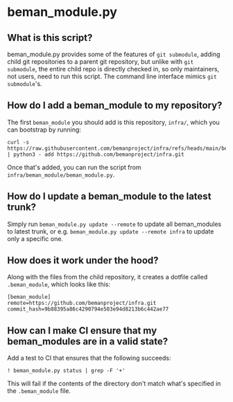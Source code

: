 # beman_module.py

## What is this script?

beman_module.py provides some of the features of `git submodule`, adding child git repositories to a parent git repository, but unlike with `git submodule`, the entire child repo is directly checked in, so only maintainers, not users, need to run this script. The command line interface mimics `git submodule`'s.

## How do I add a beman_module to my repository?

The first `beman_module` you should add is this repository, `infra/`, which you can bootstrap by running:

```
curl -s https://raw.githubusercontent.com/bemanproject/infra/refs/heads/main/beman_module/beman_module.py | python3 - add https://github.com/bemanproject/infra.git
```

Once that's added, you can run the script from `infra/beman_module/beman_module.py`.

## How do I update a beman_module to the latest trunk?

Simply run `beman_module.py update --remote` to update all beman_modules to latest trunk, or e.g. `beman_module.py update --remote infra` to update only a specific one.

## How does it work under the hood?

Along with the files from the child repository, it creates a dotfile called `.beman_module`, which looks like this:

```
[beman_module]
remote=https://github.com/bemanproject/infra.git
commit_hash=9b88395a86c4290794e503e94d8213b6c442ae77
```

## How can I make CI ensure that my beman_modules are in a valid state?

Add a test to CI that ensures that the following succeeds:

```
! beman_module.py status | grep -F '+'
```

This will fail if the contents of the directory don't match what's specified in the `.beman_module` file.

